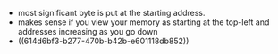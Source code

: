 - most significant byte is put at the starting address.
- makes sense if you view your memory as starting at the top-left and addresses increasing as you go down
- ((614d6bf3-b277-470b-b42b-e601118db852))